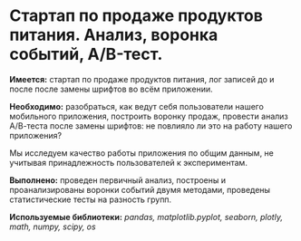 # Стартап по продаже продуктов питания. Анализ, воронка событий, A/B-тест.

**Имеется:**  стартап по продаже продуктов питания, лог записей до и после после замены шрифтов во всём приложении.

**Необходимо:** разобраться, как ведут себя пользователи нашего мобильного приложения, построить воронку продаж, провести анализ А/В-теста после замены шрифтов: не повлияло ли это на работу нашего приложения?

Мы исследуем качество работы приложения по общим данным, не учитывая принадлежность пользователей к экспериментам.

**Выполнено:** проведен первичный анализ, построены и проанализированы воронки событий двумя методами, проведены статистические тесты на разность групп.

**Используемые библиотеки:** *pandas, matplotlib.pyplot, seaborn, plotly, math, numpy, scipy, os*




```python

```
